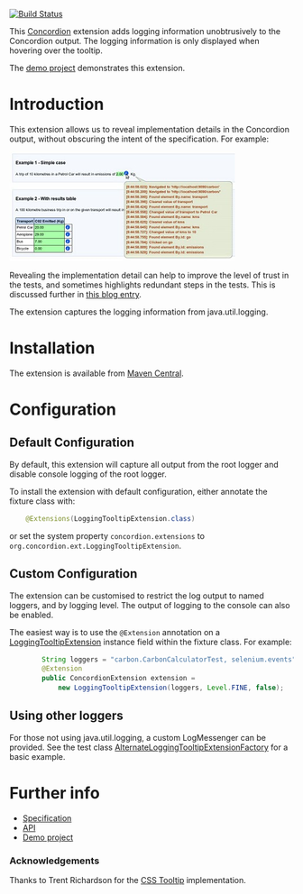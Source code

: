 [![Build Status](https://travis-ci.org/concordion/concordion-logging-tooltip-extension.svg?branch=master)](https://travis-ci.org/concordion/concordion-logging-tooltip-extension)

This [Concordion](http://www.concordion.org) extension adds logging information unobtrusively to the Concordion output. The logging information is only displayed when hovering over the tooltip.

The [demo project](http://github.com/concordion//concordion-logging-tooltip-extension-demo) demonstrates this extension.

# Introduction

This extension allows us to reveal implementation details in the Concordion output, without obscuring the intent of the specification. For example:

![Logging Tooltip Image](images/LoggingTooltip.png)

Revealing the implementation detail can help to improve the level of trust in the tests, and sometimes highlights redundant steps in the tests. This is discussed further in [this blog entry](http://tutansblog.blogspot.com/2010/09/whats-happening-in-my-acceptance-tests.html).

The extension captures the logging information from java.util.logging.

# Installation
The extension is available from [Maven Central](http://search.maven.org/#artifactdetails%7Corg.concordion%7Cconcordion-logging-tooltip-extension%7C1.1.2%7Cjar).</a>

# Configuration

## Default Configuration

By default, this extension will capture all output from the root logger and disable console logging of the root logger.

To install the extension with default configuration, either annotate the fixture class with:

```java
    @Extensions(LoggingTooltipExtension.class)
```

or set the system property `concordion.extensions` to `org.concordion.ext.LoggingTooltipExtension`.

## Custom Configuration

The extension can be customised to restrict the log output to named loggers, and by logging level. The output of logging to the console can also be enabled.

The easiest way is to use the `@Extension` annotation on a [LoggingTooltipExtension](https://github.com/concordion/concordion-extensions/blob/master/src/main/java/org/concordion/ext/LoggingTooltipExtension.java) instance field within the fixture class. For example:

```java
        String loggers = "carbon.CarbonCalculatorTest, selenium.events";
        @Extension
        public ConcordionExtension extension =
            new LoggingTooltipExtension(loggers, Level.FINE, false);
```

## Using other loggers

For those not using java.util.logging, a custom LogMessenger can be provided. See the test class [AlternateLoggingTooltipExtensionFactory](https://github.com/concordion/concordion-extensions/blob/master/src/test/java/spec/concordion/ext/loggingTooltip/AlternateLoggingTooltipExtensionFactory.java) for a basic example.

# Further info

* [Specification](http://concordion.github.io/concordion-logging-tooltip-extension/spec/spec/concordion/ext/loggingTooltip/LoggingTooltip.html)
* [API](http://concordion.github.io/concordion-logging-tooltip-extension/api/index.html)
* [Demo project](http://github.com/concordion/concordion-logging-tooltip-extension-demo)

### Acknowledgements

Thanks to Trent Richardson for the [CSS Tooltip](http://trentrichardson.com/examples/csstooltips/) implementation.